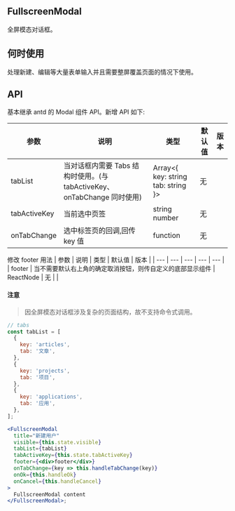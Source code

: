 ## FullscreenModal

全屏模态对话框。

## 何时使用

处理新建、编辑等大量表单输入并且需要整屏覆盖页面的情况下使用。

## API

基本继承 antd 的 Modal 组件 API。新增 API 如下:

| 参数 | 说明 | 类型 | 默认值 | 版本 |
| --- | --- | --- | --- | --- |
| tabList | 当对话框内需要 Tabs 结构时使用。(与 tabActiveKey、onTabChange 同时使用) | Array<{ key: string tab: string }> | 无 |  |
| tabActiveKey | 当前选中页签 | string number | 无 |  |
| onTabChange | 选中标签页的回调,回传 key 值 | function | 无 |  |

修改 footer 用法 | 参数 | 说明 | 类型 | 默认值 | 版本 | | --- | --- | --- | --- | --- | | footer | 当不需要默认右上角的确定取消按钮，则传自定义的底部显示组件 | ReactNode | 无 | |

#### 注意

> 因全屏模态对话框涉及复杂的页面结构，故不支持命令式调用。

```jsx
// tabs
const tabList = [
  {
    key: 'articles',
    tab: '文章',
  },
  {
    key: 'projects',
    tab: '项目',
  },
  {
    key: 'applications',
    tab: '应用',
  },
];

<FullscreenModal
  title="新建用户"
  visible={this.state.visible}
  tabList={tabList}
  tabActiveKey={this.state.tabActiveKey}
  footer={<div>footer</div>}
  onTabChange={key => this.handleTabChange(key)}
  onOk={this.handleOk}
  onCancel={this.handleCancel}
>
  FullscreenModal content
</FullscreenModal>;
```
